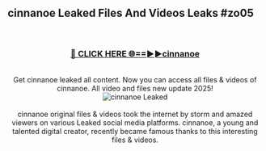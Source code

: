 ## cinnanoe Leaked Files And Videos Leaks #zo05
<br>
<div align="center">
<h3><a href="https://watchclip.my.id/cinnanoe" rel="nofollow">🔴 CLICK HERE 🌐==►►cinnanoe</a></h3>
<br>
Get cinnanoe leaked all content. Now you can access all files & videos of cinnanoe. All video and files new update 2025!
<br>
<a href="https://watchclip.my.id/cinnanoe" rel="nofollow" data-target="animated-image.originalLink"><img src="https://i.ibb.co.com/WyWwxjT/player-gif2.gif" alt="cinnanoe Leaked" style="max-width: 100%; display: inline-block;" data-target="animated-image.originalImage"></a>
<br><br>
cinnanoe original files & videos took the internet by storm and amazed viewers on various Leaked social media platforms. cinnanoe, a young and talented digital creator, recently became famous thanks to this interesting files & videos.
</div>
<br>